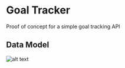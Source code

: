 # Goal Tracker
Proof of concept for a simple goal tracking API

## Data Model
![alt text](https://i.imgur.com/jiIpBBs.jpg "DataModel")
